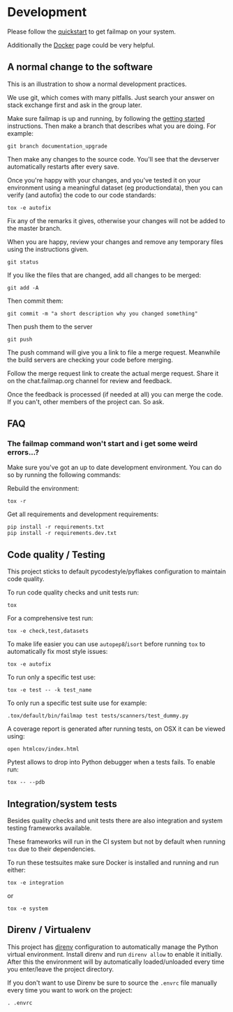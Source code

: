 # Development
Please follow the [quickstart](getting_started.md) to get failmap on your system.

Additionally the [Docker](docker.md) page could be very helpful.

## A normal change to the software
This is an illustration to show a normal development practices.

We use git, which comes with many pitfalls. Just search your answer on stack exchange first and ask in the group later.

Make sure failmap is up and running, by following the [getting started](getting_started.md) instructions. Then make a
branch that describes what you are doing. For example:

```
git branch documentation_upgrade
```

Then make any changes to the source code. You'll see that the devserver automatically restarts after every save.

Once you're happy with your changes, and you've tested it on your environment using a meaningful dataset
(eg productiondata), then you can verify (and autofix) the code to our code standards:

```
tox -e autofix
```

Fix any of the remarks it gives, otherwise your changes will not be added to the master branch.

When you are happy, review your changes and remove any temporary files using the instructions given.

```
git status
```

If you like the files that are changed, add all changes to be merged:

```
git add -A
```

Then commit them:

```
git commit -m "a short description why you changed something"
```

Then push them to the server

```
git push
```

The push command will give you a link to file a merge request. Meanwhile the build servers are checking your code
before merging.

Follow the merge request link to create the actual merge request. Share it on the chat.failmap.org channel for review
and feedback.

Once the feedback is processed (if needed at all) you can merge the code. If you can't, other members of the project can.
So ask.

## FAQ

### The failmap command won't start and i get some weird errors...?
Make sure you've got an up to date development environment. You can do so by running the following commands:

Rebuild the environment:

```
tox -r
```

Get all requirements and development requirements:
```
pip install -r requirements.txt
pip install -r requirements.dev.txt
```

## Code quality / Testing

This project sticks to default pycodestyle/pyflakes configuration to maintain code quality.

To run code quality checks and unit tests run:

    tox

For a comprehensive test run:

    tox -e check,test,datasets

To make life easier you can use `autopep8`/`isort` before running `tox` to automatically fix most style issues:

    tox -e autofix

To run only a specific test use:

    tox -e test -- -k test_name

To only run a specific test suite use for example:

    .tox/default/bin/failmap test tests/scanners/test_dummy.py

A coverage report is generated after running tests, on OSX it can be viewed using:

    open htmlcov/index.html

Pytest allows to drop into Python debugger when a tests fails. To enable run:

    tox -- --pdb

## Integration/system tests
Besides quality checks and unit tests there are also integration and system testing frameworks available.

These frameworks will run in the CI system but not by default when running `tox` due to their dependencies.

To run these testsuites make sure Docker is installed and running and run either:

    tox -e integration

or

    tox -e system

## Direnv / Virtualenv

This project has [direnv](https://direnv.net/) configuration to automatically manage the Python
virtual environment. Install direnv and run `direnv allow` to enable it initially. After this the environment will by automatically loaded/unloaded every time you enter/leave the project directory.

If you don't want to use Direnv be sure to source the `.envrc` file manually every time you want to work on the project:

    . .envrc
